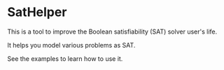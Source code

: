 # SatHelper
This is a tool to improve the Boolean satisfiability (SAT) solver user's life.

It helps you model various problems as SAT.

See the examples to learn how to use it.
